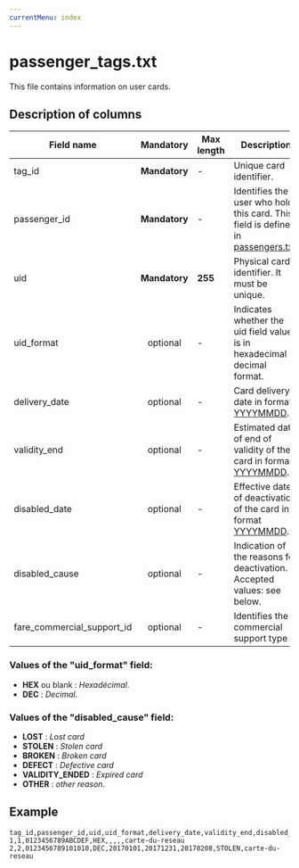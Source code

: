 ```yaml
---
currentMenu: index
---
```


# passenger_tags.txt

This file contains information on user cards.

## Description of columns

| Field name                 |   Mandatory   | Max length | Description                                                                                              |
|----------------------------|:-------------:|------------|----------------------------------------------------------------------------------------------------------|
| tag_id                     | **Mandatory** | -          | 	Unique card identifier.                                                                                 |
| passenger_id               | **Mandatory** | -          | Identifies the user who holds this card. This field is defined in [passengers.txt](passengers.txt.html). |
| uid                        | **Mandatory** | **255**    | Physical card identifier. It must be unique.                                                             |
| uid_format                 |   optional    | -          | Indicates whether the uid field value is in hexadecimal or decimal format.                               |
| delivery_date              |   optional    | -          | Card delivery date in format [YYYYMMDD](types.html#Dates).                                               |
| validity_end               |   optional    | -          | Estimated date of end of validity of the card in format [YYYYMMDD](types.html#Dates).                    |
| disabled_date              |   optional    | -          | Effective date of deactivation of the card in format [YYYYMMDD](types.html#Dates).                       |
| disabled_cause             |   optional    | -          | Indication of the reasons for deactivation. Accepted values: see below.                                  |
| fare_commercial_support_id |   optional    | -          | Identifies the commercial support type                                                                   |


### Values of the "uid_format" field:

* **HEX** ou blank : *Hexadécimal*.
* **DEC** : *Decimal*.

### Values of the "disabled_cause" field:

* **LOST**           : *Lost card*
* **STOLEN**         : *Stolen card*
* **BROKEN**         : *Broken card*
* **DEFECT**         : *Defective card*
* **VALIDITY_ENDED** : *Expired card*
* **OTHER**          : *other reason*.


## Example
```
tag_id,passenger_id,uid,uid_format,delivery_date,validity_end,disabled_date,disabled_cause,fare_commercial_support_id
1,1,0123456789ABCDEF,HEX,,,,,carte-du-reseau
2,2,0123456789101010,DEC,20170101,20171231,20170208,STOLEN,carte-du-reseau

```

